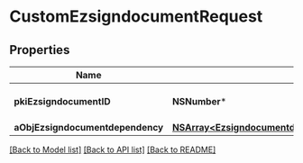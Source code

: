 # CustomEzsigndocumentRequest

## Properties
Name | Type | Description | Notes
------------ | ------------- | ------------- | -------------
**pkiEzsigndocumentID** | **NSNumber*** | The unique ID of the Ezsigndocument | 
**aObjEzsigndocumentdependency** | [**NSArray&lt;EzsigndocumentdependencyRequestCompound&gt;***](EzsigndocumentdependencyRequestCompound.md) |  | 

[[Back to Model list]](../README.md#documentation-for-models) [[Back to API list]](../README.md#documentation-for-api-endpoints) [[Back to README]](../README.md)


